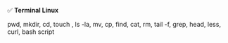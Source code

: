 :white_check_mark: __Terminal Linux__

pwd, mkdir, cd, touch , ls -la, mv, cp, find, cat, rm, tail -f, grep, head, less, curl, bash script
